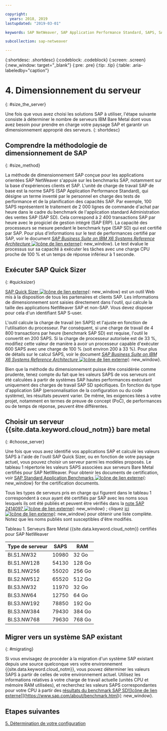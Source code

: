 ```yaml
---

copyright:
  years: 2018, 2019
lastupdated: "2019-03-01"

keywords: SAP NetWeaver, SAP Application Performance Standard, SAPS, SAP Quick Sizer

subcollection: sap-netweaver

---
```


{:shortdesc: .shortdesc}
{:codeblock: .codeblock}
{:screen: .screen}
{:new_window: target="_blank"}
{:pre: .pre}
{:tip: .tip}
{:table: .aria-labeledby="caption"}


# 4. Dimensionnement du serveur
{: #size_the_server}

Une fois que vous avez choisi les solutions SAP à utiliser, l'étape suivante consiste à déterminer le nombre de serveurs IBM Bare Metal dont vous avez besoin pour prendre en charge votre paysage SAP et garantir un dimensionnement approprié des serveurs.
{: shortdesc}

## Comprendre la méthodologie de dimensionnement de SAP
{: #size_method}

La méthode de dimensionnement SAP conçue pour les applications orientées SAP NetWeaver s'appuie sur les benchmarks SAP, notamment sur la base d'expériences clients et SAP. L'unité de charge de travail SAP de base est la norme SAPS (SAP Application Performance Standard), qui désigne un terme inventé par le personnel en charge des tests de performance et de la planification des capacités SAP. Par exemple, 100 SAPS représentent le traitement de 2 000 lignes de commande d'achat par heure dans le cadre du benchmark de l'application standard Administration des ventes SAP (SAP SD). Cela correspond à 2 400 transactions SAP par heure avec le progiciel de gestion intégré (SAP ERP). La capacité des processeurs se mesure pendant le benchmark type (SAP SD) qui est certifié par SAP. Pour plus d'informations sur le test de performances certifié par SAP, voir le document [*SAP Business Suite on IBM X6 Systems Reference Architecture* ![Icône de lien externe](../../icons/launch-glyph.svg "Icône de lien externe")](https://lenovopress.com/redp5073.pdf){: new_window}. Le test évalue le processus sur sa capacité à exécuter les tâches avec une charge CPU proche de 100 % et un temps de réponse inférieur à 1 seconde.

## Exécuter SAP Quick Sizer
{: #quicksizer}

[SAP Quick Sizer ![Icône de lien externe](../../icons/launch-glyph.svg "Icône de lien externe")](https://service.sap.com/quicksizer){: new_window} est un outil Web mis à la disposition de tous les partenaires et clients SAP. Les informations de dimensionnement sont saisies directement dans l'outil, qui calcule la taille des applications NetWeaver SAP et non-SAP. Vous devez disposer pour cela d'un identifiant SAP S-user.

L'outil calcule la charge de travail (en SAPS) et l'ajuste en fonction de l'utilisation du processeur. Par conséquent, si une charge de travail de 4 800 transactions par heure (benchmark SAP SD) est requise, l'outil le convertit en 200 SAPS. Si la charge de processeur autorisée est de 33 %, modifiez cette valeur de manière à avoir un processeur capable d'exécuter 600 SAPS avec une charge de 100 % (soit environ 200 à 33 %). Pour plus de détails sur le calcul SAPS, voir le document [*SAP Business Suite on IBM X6 Systems Reference Architecture* ![Icône de lien externe](../../icons/launch-glyph.svg "Icône de lien externe")](https://lenovopress.com/redp5073.pdf){: new_window}.

Bien que la méthode du dimensionnement puisse être considérée comme prudente, tenez compte du fait que les valeurs SAPS de vos serveurs ont été calculées à partir de systèmes SAP hautes performances exécutant uniquement des charges de travail SAP SD spécifiques. En fonction du type d'application SAP (personnalisation de la configuration ou du code système), les résultats peuvent varier. De même, les exigences liées à votre projet, notamment en termes de preuve de concept (PoC), de performances ou de temps de réponse, peuvent être différentes.

## Choisir un serveur {{site.data.keyword.cloud_notm}} bare metal
{: #choose_server}

Une fois que vous avez identifié vos applications SAP et calculé les valeurs SAPS à l'aide de l'outil SAP Quick Sizer, ou en fonction de votre paysage actuel, vous pouvez choisir un serveur parmi les modèles proposés. Le tableau 1 répertorie les valeurs SAPS associées aux serveurs Bare Metal certifiés pour SAP NetWeaver. Pour obtenir les documents de certification, voir [SAP Standard Application Benchmarks ![Icône de lien externe](../../icons/launch-glyph.svg "Icône de lien externe")](https://www.sap.com/about/benchmark.html){: new_window} for the certification documents.

Tous les types de serveurs pris en charge qui figurent dans le tableau 1 correspondent à ceux ayant été certifiés par SAP avec les noms sous lesquels ils ont été publiés et peuvent être vérifiés dans la [note SAP 2414097 ![Icône de lien externe](../../icons/launch-glyph.svg "Icône de lien externe")](https://launchpad.support.sap.com/#/notes/2414097){: new_window} ; cliquez [ici![Icône de lien externe](../../icons/launch-glyph.svg "Icône de lien externe")](https://www.sap.com/dmc/exp/2014-09-02-hana-hardware/enEN/power-systems.html){: new_window} pour obtenir une liste complète. Notez que les noms publiés sont susceptibles d'être modifiés.

Tableau 1. Serveurs Bare Metal {{site.data.keyword.cloud_notm}} certifiés pour SAP NetWeaver

| Type de serveur | SAPS | RAM |
| --- | --- | --- |
| BI.S1.NW32 | 10980 | 32 Go |
| BI.S1.NW128 | 54130 | 128 Go |
| BI.S1.NW256 | 55020 | 256 Go |
| BI.S2.NW512 | 65520 | 512 Go |
| BI.S3.NW32 | 11970 | 32 Go |
| BI.S3.NW64 | 12750 | 64 Go |
| BI.S3.NW192 | 78850 | 192 Go |
| BI.S3.NW384 | 79430 | 384 Go |
| BI.S3.NW768 | 79630 | 768 Go |

## Migrer vers un système SAP existant
{: #migrating}

Si vous envisagez de procéder à la migration d'un système SAP existant depuis une source quelconque vers votre environnement {{site.data.keyword.cloud_notm}}, vous pouvez déterminer les valeurs SAPS à partir de celles de votre environnement actuel. Utilisez les informations relatives à votre charge de travail actuelle (unités CPU et mémoire RAM utilisées), et recherchez les valeurs SAPS correspondantes pour votre CPU à partir des [résultats du benchmark SAP SD![Icône de lien externe]](../../icons/launch-glyph.svg "Icône de lien externe")](https://www.sap.com/about/benchmark.html){: new_window}.

## Etapes suivantes

 [5. Détermination de votre configuration](/docs/infrastructure/sap-netweaver?topic=sap-netweaver-determine_configuration#determine_configuration)
